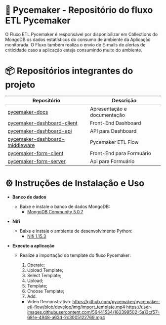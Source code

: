 #  🐍 Pycemaker - Repositório do fluxo ETL Pycemaker

O Fluxo ETL Pycemaker é responsável por disponibilizar em Collections do MongoDB os dados estatísticos do consumo de ambiente da Aplicação monitorada.
O Fluxo também realiza o envio de E-mails de alertas de criticidade caso a aplicação esteja consumindo muito do ambiente.

# 📦 Repositórios integrantes do projeto

| Repositório                                                                                   | Descrição                   |
| --------------------------------------------------------------------------------------------- | --------------------------- |
| [pycemaker-docs](https://github.com/pycemaker/pycemaker-docs)                                 | Apresentação e documentação |
| [pycemaker-dashboard-client](https://github.com/pycemaker/pycemaker-dashboard-client)         | Front-End Dashboard         |
| [pycemaker-dashboard-api](https://github.com/pycemaker/pycemaker-dashboard-api)               | API para Dashboard          |
| [pycemaker-dashboard-middleware](https://github.com/pycemaker/pycemaker-etl-flow)             | Pycemaker ETL Flow          |
| [pycemaker-form-client](https://github.com/pycemaker/pycemaker-form-client)                   | Front-End para Formuário    |
| [pycemaker-form-server](https://github.com/pycemaker/pycemaker-form-server)                   | Api para Formuário          |


# ⚙️ Instruções de Instalação e Uso

* **Banco de dados**
    * Baixe e instale o banco de dados MongoDB:
        * [MongoDB Community 5.0.7]("https://www.mongodb.com/try/download/community")
* **Nifi**
    * Baixe e instale o ambiente de desenvolvimento Python:
        * [Nifi 1.15.3]("https://nifi.apache.org/download.html")

* **Execute a aplicação**
    * Realize a importação do template do fluxo Pycemaker:
        1. Operate;
        2. Upload Template;
        3. Select Template;
        4. Upload;
        5. Template;
        6. Choose Template;
        7. Add. 

        * Video Demonstrativo:
        https://github.com/pycemaker/pycemaker-etl-flow/blob/develop/img/import_template.mp4
        https://user-images.githubusercontent.com/56441534/163399502-5a13cf57-681e-4948-a63d-2c3005122769.mp4
